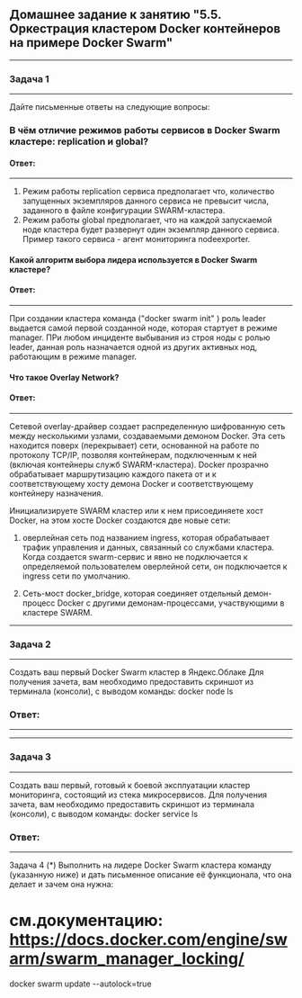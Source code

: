 ## Домашнее задание к занятию "5.5. Оркестрация кластером Docker контейнеров на примере Docker Swarm"
---


### Задача 1
---
Дайте письменные ответы на следующие вопросы:

### В чём отличие режимов работы сервисов в Docker Swarm кластере: replication и global?

#### Ответ:
----
1) Режим работы replication сервиса предполагает что, количество запущенных экземпляров данного сервиса
    не превысит числа, заданного в файле конфигурации SWARM-кластера.
2) Режим работы global предполагает, что на каждой запускаемой ноде кластера будет  развернут один экземпляр данного сервиса.
   Пример такого сервиса - агент мониторинга nodeexporter. 

#### Какой алгоритм выбора лидера используется в Docker Swarm кластере?

#### Ответ:
----
 При создании кластера  команда  ("docker swarm init" )  роль  leader выдается  самой первой созданной ноде, которая стартует в режиме manager.
 ПРи любом инциденте выбывания из строя ноды с ролью leader, данная  роль  назначается одной из других  активных нод,  работающим в режиме manager.


#### Что такое Overlay Network?

#### Ответ:
----
Сетевой overlay-драйвер создает распределенную шифрованную сеть между несколькими узлами, создаваемыми демоном Docker. 
Эта  сеть находится поверх (перекрывает) сети, основанной на  работе по протоколу TCP/IP, позволяя контейнерам, 
подключенным к ней (включая контейнеры служб SWARM-кластера). 
Docker прозрачно обрабатывает маршрутизацию каждого пакета от и к соответствующему хосту демона Docker и соответствующему контейнеру назначения.

Инициализируете SWARM кластер или  к нем  присоединяете хост Docker, на этом хосте Docker создаются две новые сети:
1) оверлейная сеть под названием ingress, которая обрабатывает трафик управления и данных, связанный со службами кластера.
   Когда создается swarm-сервис и явно не подключается к определяемой пользователем оверлейной сети, он подключается к ingress сети по умолчанию.

2) Cеть-мост docker_bridge, которая соединяет отдельный демон-процесс Docker с другими демонам-процессами, участвующими в кластере SWARM.


---
### Задача 2
---
Создать ваш первый Docker Swarm кластер в Яндекс.Облаке
Для получения зачета, вам необходимо предоставить скриншот из терминала (консоли), с выводом команды:
docker node ls


### Ответ:
----


---
###  Задача 3
---
Создать ваш первый, готовый к боевой эксплуатации кластер мониторинга, состоящий из стека микросервисов.
Для получения зачета, вам необходимо предоставить скриншот из терминала (консоли), с выводом команды:
docker service ls


### Ответ:
----


Задача 4 (*)
Выполнить на лидере Docker Swarm кластера команду (указанную ниже) и дать письменное описание её функционала, что она делает и зачем она нужна:

# см.документацию: https://docs.docker.com/engine/swarm/swarm_manager_locking/
docker swarm update --autolock=true